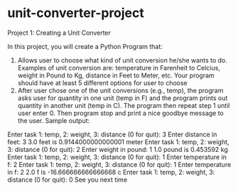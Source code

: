 # unit-converter-project
Project 1: Creating a Unit Converter

In this project, you will create a Python Program that:
1. Allows user to choose what kind of unit conversion he/she wants to do.
Examples of unit conversion are: temperature in Farenheit to Celcius, weight in Pound to Kg, distance in Feet to Meter, etc.
Your program should have at least 5 different options for user to choose
3. After user chose one of the unit conversions (e.g., temp), the program asks user for quantity in one unit (temp in F) and the program prints out quantity in another unit (temp in C).
The program then repeat step 1 until user enter 0.
Then program stop and print a nice goodbye message to the user.
Sample output:

Enter task 1: temp, 2: weight, 3: distance (0 for quit): 3
Enter distance in feet: 3
3.0 feet is 0.9144000000000001 meter
Enter task 1: temp, 2: weight, 3: distance (0 for quit): 2
Enter weight in pound: 1
1.0 pound is 0.453592 kg
Enter task 1: temp, 2: weight, 3: distance (0 for quit): 1
Enter temperature in f: 2
Enter task 1: temp, 2: weight, 3: distance (0 for quit): 1
Enter temperature in f: 2
2.0 f is -16.666666666666668 c
Enter task 1: temp, 2: weight, 3: distance (0 for quit): 0
See you next time
